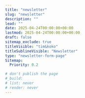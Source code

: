 ```yaml
---
title: "newsletter"
slug: "newsletter"
description: ""
lead: ""
date: 2025-04-24T00:00:00+00:00
lastmod: 2025-04-24T00:00:00+00:00
draft: false
sitemap_exclude: true
titleVisible: "tim&koko"
titleSublineVisible: "Newsletter"
type: "newsletter-form-page"
Sitemap:
  Priority: 0.2

# don't publish the page
#_build:
# list: never
# render: never
---
```

